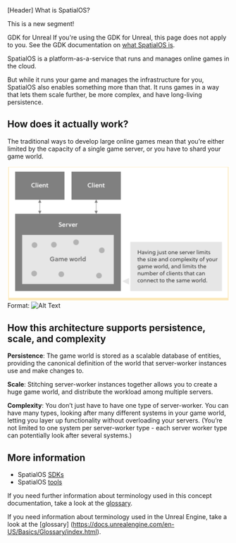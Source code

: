 [Header] What is SpatialOS?

This is a new segment!

GDK for Unreal
If you're using the GDK for Unreal, this page does not apply to you. See the GDK documentation on [what SpatialOS is](https://documentation.improbable.io/gdk-for-unreal/docs/what-is-spatialos).

SpatialOS is a platform-as-a-service that runs and manages online games in the cloud.

But while it runs your game and manages the infrastructure for you, SpatialOS also enables something more than that. It runs games in a way that lets them scale further, be more complex, and have long-living persistence.

## How does it actually work?

The traditional ways to develop large online games mean that you’re either limited by the capacity of a single game server, or you have to shard your game world. 

![GitHub Logo](/IP.png)
Format: ![Alt Text](url)

## How this architecture supports persistence, scale, and complexity

**Persistence**: The game world is stored as a scalable database of entities, providing the canonical definition of the world that server-worker instances use and make changes to.

**Scale**: Stitching server-worker instances together allows you to create a huge game world, and distribute the workload among multiple servers.

**Complexity**: You don’t just have to have one type of server-worker. You can have many types, looking after many different systems in your game world, letting you layer up functionality without overloading your servers. (You’re not limited to one system per server-worker type - each server worker type can potentially look after several systems.)

## More information

* SpatialOS [SDKs](https://documentation.improbable.io/sdks-and-data/docs)
* SpatialOS [tools](https://documentation.improbable.io/spatialos-tools/docs)

If you need further information about terminology used in this concept documentation, take a look at the [glossary](doc:glossary).

If you need information about terminology used in the Unreal Engine, take a look at the [glossary] (https://docs.unrealengine.com/en-US/Basics/Glossary/index.html).
